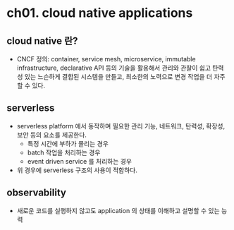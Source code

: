 # ch01. cloud native applications
## cloud native 란?
  - CNCF 정의: container, service mesh, microservice, immutable infrastructure, declarative API 등의 기술을 활용해서 관리와 관찰이 쉽고 탄력성 있는 느슨하게 결합된 시스템을 만들고, 최소한의 노력으로 변경 작업을 더 자주 할 수 있다.

## serverless
- serverless platform 에서 동작하며 필요한 관리 기능, 네트워크, 탄력성, 확장성, 보안 등의 요소를 제공한다.
  - 특정 시간에 부하가 몰리는 경우
  - batch 작업을 처리하는 경우
  - event driven service 를 처리하는 경우
- 위 경우에 serverless 구조의 사용이 적합하다.

## observability
- 새로운 코드를 실행하지 않고도 application 의 상태를 이해하고 설명할 수 있는 능력


